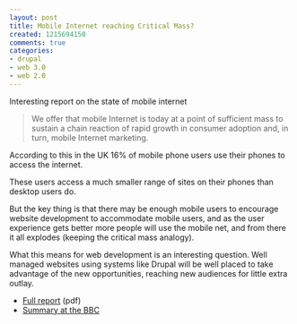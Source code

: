 ```yaml
---
layout: post
title: Mobile Internet reaching Critical Mass?
created: 1215694150
comments: true
categories:
- drupal
- web 3.0
- web 2.0
---
```

<p>
Interesting report on the state of mobile internet
</p>
<blockquote>
	We offer that mobile Internet is today at a point of sufficient mass to sustain a chain reaction of rapid growth in consumer adoption and, in turn, mobile Internet marketing.
</blockquote>
<p>
According to this in the UK 16% of mobile phone users use their phones to access the internet.
</p>
<p>
These users access a much smaller range of sites on their phones than desktop users do.
</p>

<p>
But the key thing is that there may be enough mobile users to encourage website development to accommodate mobile users, and as the user experience gets better more people will use the mobile net, and from there it all explodes (keeping the critical mass analogy).
</p>
<p>
What this means for web development is an interesting question. Well managed websites using systems like Drupal will be well placed to take advantage of the new opportunities, reaching new audiences for little extra outlay.
</p>
<ul>
	<li><a href="http://www.nielsenmobile.com/documents/CriticalMass.pdf">Full report</a> (pdf)</li>
	<li><a href="http://news.bbc.co.uk/1/hi/technology/7499340.stm">Summary at the BBC</a></li>
</ul>
